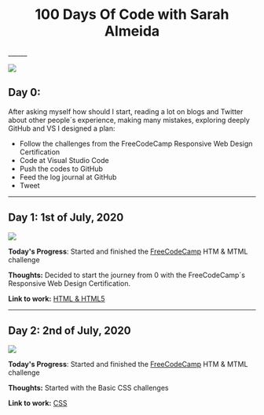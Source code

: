 <h1 align="center">100 Days Of Code with Sarah Almeida</h1>
______

  ![](https://media.giphy.com/media/S8ToH7Zt8gZ4u2iClh/giphy.gif) 


## Day 0: 

After asking myself how should I start, reading a lot on blogs and Twitter about other people´s experience, making many mistakes, exploring deeply GitHub and VS I designed a plan:

- Follow the challenges from the FreeCodeCamp Responsive Web Design Certification
- Code at Visual Studio Code
- Push the codes to GitHub
- Feed the log journal at GitHub
- Tweet

 

_______
<h2 align=”center”>Day 1: 1st of July, 2020</h2>

<a href="https://lh3.googleusercontent.com/xxFrkXmVT3IQE1uDJOGzpTo0OJskjvnmqnlz12KBEUxBTDC9K0CHdwZLuJ6Ym-RBGq0m-f6bymK85HULQfc-lxme3AOzD99FLZs01ZLENFAwUfAW1CynFBCngpTP-q1lcJj5VSPgcw=w2400?source=screenshot.guru"> <img src="https://lh3.googleusercontent.com/xxFrkXmVT3IQE1uDJOGzpTo0OJskjvnmqnlz12KBEUxBTDC9K0CHdwZLuJ6Ym-RBGq0m-f6bymK85HULQfc-lxme3AOzD99FLZs01ZLENFAwUfAW1CynFBCngpTP-q1lcJj5VSPgcw=w600-h315-p-k" /> </a>

**Today's Progress**: Started and finished the [FreeCodeCamp](https://www.freecodecamp.org/learn) HTM & MTML challenge 

**Thoughts:** Decided to start the journey from 0 with the FreeCodeCamp´s Responsive Web Design Certification.

**Link to work:** [HTML & HTML5](https://github.com/sarahdialmeida/html-html5/blob/master/HTML-HTML5.html)
 

_________
### <h2 align=”center”>Day 2: 2nd of July, 2020</h2>


<a href="https://lh3.googleusercontent.com/Qhd8anhRp_s7OUtwWd0QrVVQKY_qZJNlgVuPv-1i2R_3rABwm_5zr3aXJMzgiPm-wmkobvatUiI5bYj-p15WIE0YmkqJj4yRF_nWGeR2yRXmTw6xvJJdNmV73_Euz6MS6Omdf82kMA=w2400?source=screenshot.guru"> <img src="https://lh3.googleusercontent.com/Qhd8anhRp_s7OUtwWd0QrVVQKY_qZJNlgVuPv-1i2R_3rABwm_5zr3aXJMzgiPm-wmkobvatUiI5bYj-p15WIE0YmkqJj4yRF_nWGeR2yRXmTw6xvJJdNmV73_Euz6MS6Omdf82kMA=w600-h315-p-k" /> </a>


**Today's Progress**: Started and finished the [FreeCodeCamp](https://www.freecodecamp.org/learn) HTM & MTML challenge 

**Thoughts:** Started with the Basic CSS challenges

**Link to work:** [CSS]()
 




